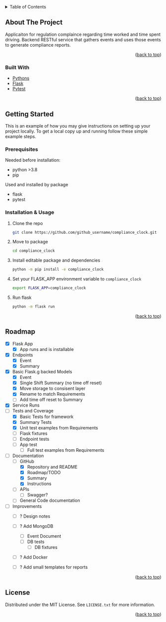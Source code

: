 <div id="top"></div>

<!-- TABLE OF CONTENTS -->
<details>
  <summary>Table of Contents</summary>
  <ol>
    <li>
      <a href="#about-the-project">About The Project</a>
      <ul>
        <li><a href="#built-with">Built With</a></li>
      </ul>
    </li>
    <li>
      <a href="#getting-started">Getting Started</a>
      <ul>
        <li><a href="#prerequisites">Prerequisites</a></li>
        <li><a href="#installation">Installation</a></li>
      </ul>
    </li>
    <li><a href="#roadmap">Roadmap</a></li>
    <li><a href="#license">License</a></li>
  </ol>
</details>



<!-- ABOUT THE PROJECT -->
## About The Project

Applicaiton for regulation complaince regarding time worked and time spent driving. Backend RESTful service that gathers events and uses those events to generate compliance reports.

<p align="right">(<a href="#top">back to top</a>)</p>


### Built With

* [Pythons]()
* [Flask]()
* [Pytest]()

<p align="right">(<a href="#top">back to top</a>)</p>


<!-- GETTING STARTED -->
## Getting Started

This is an example of how you may give instructions on setting up your project locally.
To get a local copy up and running follow these simple example steps.

### Prerequisites

Needed before installation:
* python >3.8
* pip

Used and installed by package
* flask
* pytest

### Installation & Usage

1. Clone the repo
   ```sh
   git clone https://github.com/github_username/compliance_clock.git
   ```
2. Move to package
   ```sh
   cd compliance_clock
   ```
3. Install editable package and dependencies
   ```sh
   python -m pip install -e compliance_clock
   ```
4. Set your FLASK_APP environment variable to `compliance_clock`
   ```sh
   export FLASK_APP=compliance_clock
   ```
4. Run flask
   ```sh
   python -m flask run
   ```

<p align="right">(<a href="#top">back to top</a>)</p>


<!-- ROADMAP -->
## Roadmap

- [x] Flask App
    - [x] App runs and is installable
- [x] Endpoints
    - [x] Event
    - [x] Summary
- [x] Basic Flask.g backed Models
    - [x] Event
    - [x] Single Shift Summary (no time off reset)
    - [x] Move storage to consisent layer
    - [x] Rename to match Requirements
    - [ ] Add time off reset to Summary
- [x] Service Runs
- [ ] Tests and Coverage
    - [x] Basic Tests for framework
    - [x] Summary Tests 
    - [x] Unit test examples from Requirements 
    - [ ] Flask fixtures
    - [ ] Endpoint tests
    - [ ] App test
        - [ ] Full test examples from Requirements
- [ ] Documentation
    - [ ] GitHub
        - [x] Repository and README
        - [x] Roadmap/TODO
        - [x] Summary
        - [x] Instructions
    - [ ] APIs
        - [ ] Swagger?
    - [ ] General Code documentation
- [ ] Improvements
    - [ ] ? Design notes
    - [ ] ? Add MongoDB
        - [ ] Event Document
        - [ ] DB tests
            - [ ] DB fixtures
    - [ ] ? Add Docker
    - [ ] ? Add small templates for reports


<p align="right">(<a href="#top">back to top</a>)</p>


<!-- LICENSE -->
## License

Distributed under the MIT License. See `LICENSE.txt` for more information.

<p align="right">(<a href="#top">back to top</a>)</p>
